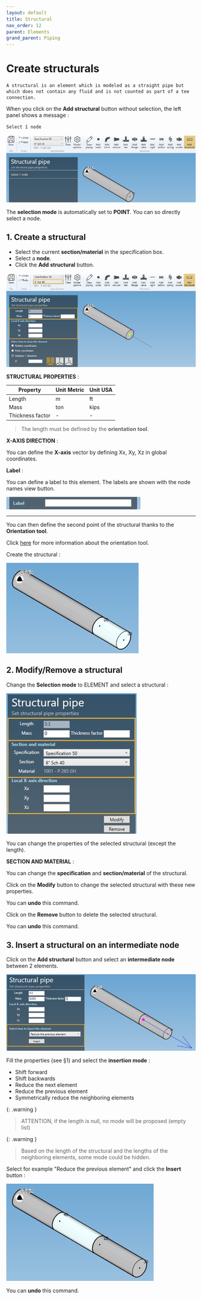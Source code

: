 ```yaml
---
layout: default
title: Structural
nav_order: 12
parent: Elements
grand_parent: Piping
---
```


# Create structurals

    A structural is an element which is modeled as a straight pipe but which does not contain any fluid and is not counted as part of a tee connection.

When you click on the **Add structural** button without selection, the left panel shows a message :

    Select 1 node

![Image](../../Images/Structural1.jpg)

The **selection mode** is automatically set to **POINT**. You can so directly select a node.

## 1. Create a structural

- Select the current **section/material** in the specification box.
- Select a **node**.
- Click the **Add structural** button.

![Image](../../Images/Structural2.jpg)

**STRUCTURAL PROPERTIES** :

| Property | Unit Metric | Unit USA |
| -------- | ---- | ---- |
| Length | m | ft |
| Mass | ton | kips |
| Thickness factor | - | - |

>The length must be defined by the **orientation tool**.

**X-AXIS DIRECTION** :

You can define the **X-axis** vector by defining Xx, Xy, Xz in global coordinates.

**Label** :

You can define a label to this element. The labels are shown with the node names view button.

![Image](../../Images/Label1.jpg)

---

You can then define the second point of the structural thanks to the **Orientation tool**.

Click [here](https://documentation.metapiping.com/Design/Elements/Orientation.html) for more information about the orientation tool.

Create the structural :

![Image](../../Images/Structural3.jpg)

## 2. Modify/Remove a structural

Change the **Selection mode** to ELEMENT and select a structural :

![Image](../../Images/Structural4.jpg)

You can change the properties of the selected structural (except the length).

**SECTION AND MATERIAL** :

You can change the **specification** and **section/material** of the structural.

Click on the **Modify** button to change the selected structural with these new properties.

You can **undo** this command.

Click on the **Remove** button to delete the selected structural.

You can **undo** this command.

## 3. Insert a structural on an intermediate node

Click on the **Add structural** button and select an **intermediate node** between 2 elements.

![Image](../../Images/Structural5.jpg)

Fill the properties (see §1) and select the **insertion mode** :

- Shift forward
- Shift backwards
- Reduce the next element
- Reduce the previous element
- Symmetrically reduce the neighboring elements

{: .warning }
>ATTENTION, if the length is null, no mode will be proposed (empty list)

{: .warning }
>Based on the length of the structural and the lengths of the neighboring elements, some mode could be hidden.

Select for example "Reduce the previous element" and click the **Insert** button :

![Image](../../Images/Structural6.jpg)

You can **undo** this command.
